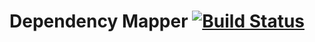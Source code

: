 # Dependency Mapper [![Build Status](https://travis-ci.org/CJSCommonPlatform/dependency-mapper.svg?branch=master)](https://github.com/CJSCommonPlatform/dependency-mapper)
